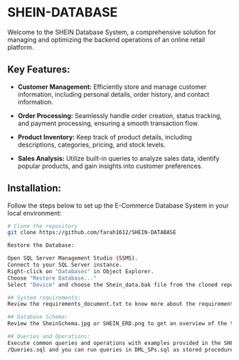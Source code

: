# SHEIN-DATABASE
Welcome to the SHEIN Database System, a comprehensive solution for managing and optimizing the backend operations of an online retail platform.

## Key Features:

- **Customer Management:** Efficiently store and manage customer information, including personal details, order history, and contact information.

- **Order Processing:** Seamlessly handle order creation, status tracking, and payment processing, ensuring a smooth transaction flow.

- **Product Inventory:** Keep track of product details, including descriptions, categories, pricing, and stock levels.

- **Sales Analysis:** Utilize built-in queries to analyze sales data, identify popular products, and gain insights into customer preferences.

## Installation:

Follow the steps below to set up the E-Commerce Database System in your local environment:

```bash
# Clone the repository
git clone https://github.com/farah1612/SHEIN-DATABASE

Restore the Database:

Open SQL Server Management Studio (SSMS).
Connect to your SQL Server instance.
Right-click on "Databases" in Object Explorer.
Choose "Restore Database..."
Select "Device" and choose the Shein_data.bak file from the cloned repository.

## System requirements:
Review the requirements_document.txt to know more about the requirements of our system.

## Database Schema:
Review the SheinSchema.jpg or SHEIN_ERD.png to get an overview of the tables, relationships, and entities included in the system.

## Queries and Operations:
Execute common queries and operations with examples provided in the SHEIN-DATABASE
/Queries.sql and you can run queries in DML_SPs.sql as stored procedures in our project.
